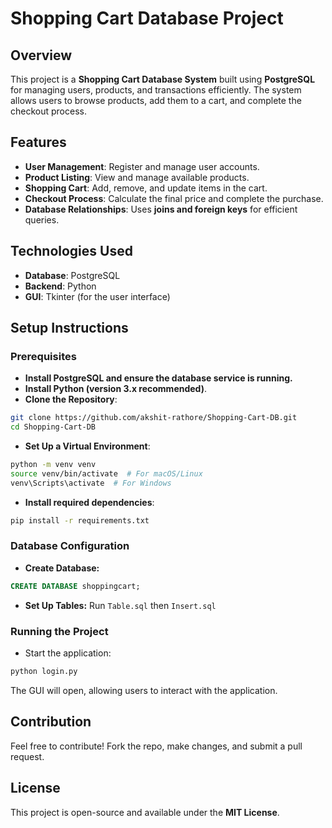 # Shopping Cart Database Project

## Overview
This project is a **Shopping Cart Database System** built using **PostgreSQL** for managing users, products, and transactions efficiently. The system allows users to browse products, add them to a cart, and complete the checkout process.

## Features
- **User Management**: Register and manage user accounts.
- **Product Listing**: View and manage available products.
- **Shopping Cart**: Add, remove, and update items in the cart.
- **Checkout Process**: Calculate the final price and complete the purchase.
- **Database Relationships**: Uses **joins and foreign keys** for efficient queries.

## Technologies Used
- **Database**: PostgreSQL
- **Backend**: Python
- **GUI**: Tkinter (for the user interface)

## Setup Instructions

### Prerequisites
- **Install **PostgreSQL** and ensure the database service is running.**  
- **Install **Python** (version 3.x recommended)**.
- **Clone the Repository**:
```sh
git clone https://github.com/akshit-rathore/Shopping-Cart-DB.git
cd Shopping-Cart-DB
```
- **Set Up a Virtual Environment**:
```sh
python -m venv venv
source venv/bin/activate  # For macOS/Linux
venv\Scripts\activate  # For Windows
```
- **Install required dependencies**:
```sh
pip install -r requirements.txt
```


### Database Configuration
- **Create Database:**
```sql
CREATE DATABASE shoppingcart;
```
- **Set Up Tables:**
Run `Table.sql` then `Insert.sql`


### Running the Project
- Start the application:
```sh
python login.py
```
The GUI will open, allowing users to interact with the application.

## Contribution
Feel free to contribute! Fork the repo, make changes, and submit a pull request.

## License
This project is open-source and available under the **MIT License**.

